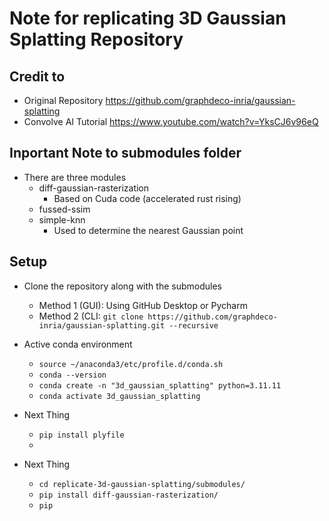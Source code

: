 # Note for replicating 3D Gaussian Splatting Repository

## Credit to
- Original Repository https://github.com/graphdeco-inria/gaussian-splatting
- Convolve AI Tutorial https://www.youtube.com/watch?v=YksCJ6v96eQ

## Inportant Note to submodules folder
- There are three modules
  - diff-gaussian-rasterization
    - Based on Cuda code (accelerated rust rising)
  - fussed-ssim
  - simple-knn
    - Used to determine the nearest Gaussian point

## Setup
- Clone the repository along with the submodules
  - Method 1 (GUI): Using GitHub Desktop or Pycharm
  - Method 2 (CLI: `git clone https://github.com/graphdeco-inria/gaussian-splatting.git --recursive`
- Active conda environment
  - `source ~/anaconda3/etc/profile.d/conda.sh`
  - `conda --version`
  - `conda create -n "3d_gaussian_splatting" python=3.11.11`
  - `conda activate 3d_gaussian_splatting`

- Next Thing
  - `pip install plyfile`
  - 

- Next Thing
  - `cd replicate-3d-gaussian-splatting/submodules/`
  - `pip install diff-gaussian-rasterization/`
  - `pip`